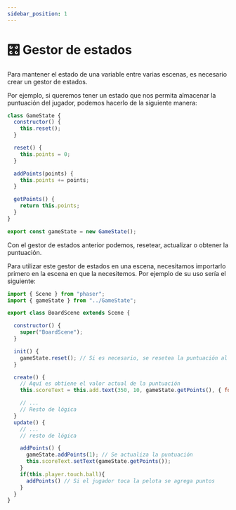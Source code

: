 ```yaml
---
sidebar_position: 1
---
```


# 🎛️ Gestor de estados

Para mantener el estado de una variable entre varias escenas, es necesario crear un gestor de estados.

Por ejemplo, si queremos tener un estado que nos permita almacenar la puntuación del jugador, podemos hacerlo de la siguiente manera:

```js
class GameState {
  constructor() {
    this.reset();
  }

  reset() {
    this.points = 0;
  }

  addPoints(points) {
    this.points += points;
  }

  getPoints() {
    return this.points;
  }
}

export const gameState = new GameState();
```

Con el gestor de estados anterior podemos, resetear, actualizar o obtener la puntuación.

Para utilizar este gestor de estados en una escena, necesitamos importarlo primero en la escena en que la necesitemos. Por ejemplo de su uso sería el siguiente:

```js
import { Scene } from "phaser";
import { gameState } from "../GameState";

export class BoardScene extends Scene {

  constructor() {
    super("BoardScene");
  }

  init() {
    gameState.reset(); // Si es necesario, se resetea la puntuación al inicio.
  }

  create() {
    // Aquí es obtiene el valor actual de la puntuación
    this.scoreText = this.add.text(350, 10, gameState.getPoints(), { fontSize: '24px', fontFamily: 'monospace' });

    // ...
    // Resto de lógica
  }
  update() {
    // ...
    // resto de lógica

    addPoints() {
      gameState.addPoints(1); // Se actualiza la puntuación
      this.scoreText.setText(gameState.getPoints());
    }
    if(this.player.touch.ball){
      addPoints() // Si el jugador toca la pelota se agrega puntos
    }
  }
}
```
